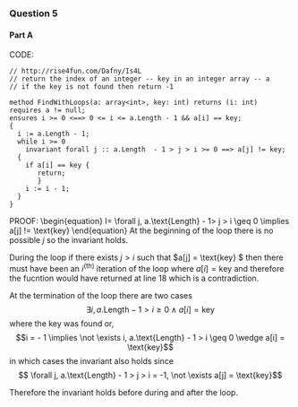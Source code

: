 ### Question 5
#### Part A
CODE:

~~~~ {#pycode .cs .numberLines }
// http://rise4fun.com/Dafny/Is4L
// return the index of an integer -- key in an integer array -- a
// if the key is not found then return -1

method FindWithLoops(a: array<int>, key: int) returns (i: int)
requires a != null;
ensures i >= 0 <==> 0 <= i <= a.Length - 1 && a[i] == key;
{
  i := a.Length - 1;
  while i >= 0
    invariant forall j :: a.Length  - 1 > j > i >= 0 ==> a[j] != key;
  {
    if a[i] == key {
       return; 
       }
    i := i - 1;
  }
}
~~~~

PROOF:
\begin{equation}
 I= \forall j, a.\text{Length} - 1> j > i \geq 0 \implies a[j] != \text{key}
\end{equation}
At the beginning of the loop there is no possible $j$ so the invariant holds.

During the loop if there exists $j>i$ such that $a[j] = \text{key} $ then there must have been an $i^(\text{th})$ iteration of the loop where $a[i] = \text{key}$ and therefore the fucntion would have returned at line 18 which is a contradiction.

At the termination of the loop there are two cases $$ \exists i, a.\text{Length} - 1 > i \geq 0 \wedge a[i] = \text{key} $$
where the key was found or,  $$i = - 1 \implies \not \exists i, a.\text{Length} - 1 > i \geq 0 \wedge a[i] = \text{key}$$ in which cases the invariant also holds since 
$$ \forall j, a.\text{Length} - 1 > j > i = -1, \not \exists a[j] = \text{key}$$

Therefore the invariant holds before during and after the loop.
